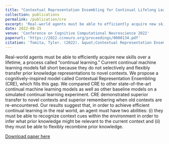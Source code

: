 ```yaml
---
title: "Contextual Representation Ensembling for Continual Lifelong Learning"
collection: publications
permalink: /publication/cre
excerpt: 'Real-world agents must be able to efficiently acquire new skills over a lifetime, a process called &quot;continual learning.&quot; Current continual machine learning models fall short because they do not selectively and flexibly transfer prior knowledge representations to novel contexts. We propose a cognitively-inspired model called Contextual Representation Ensembling (CRE), which fills this gap. We compared CRE to other state-of-the-art continual machine learning models as well as other baseline models on a simulated continual learning experiment. CRE demonstrated superior transfer to novel contexts and superior remembering when old contexts are re-encountered. Our results suggest that, in order to achieve efficient continual learning in the real world, an agent must have two abilities: (i) they must be able to recognize context cues within the environment in order to infer what prior knowledge might be relevant to the current context and (ii) they must be able to flexibly recombine prior knowledge.'
date: 2022-08-25
venue: 'Conference on Cognitive Computational Neuroscience 2022'
paperurl: 'https://2022.ccneuro.org/proceedings/0000134.pdf'
citation: 'Tomita, Tyler. (2022). &quot;Contextual Representation Ensembling.&quot; <i>Conference on Cognitive Computational Neuroscience 2022</i>.'
---
```

Real-world agents must be able to efficiently acquire new skills over a lifetime, a process called “continual learning.” Current continual machine learning models fall short because they do not selectively and flexibly transfer prior knowledge representations to novel contexts. We propose a cognitively-inspired model called Contextual Representation Ensembling (CRE), which fills this gap. We compared CRE to other state-of-the-art continual machine learning models as well as other baseline models on a simulated continual learning experiment. CRE demonstrated superior transfer to novel contexts and superior remembering when old contexts are re-encountered. Our results suggest that, in order to achieve efficient continual learning in the real world, an agent must have two abilities: (i) they must be able to recognize context cues within the environment in order to infer what prior knowledge might be relevant to the current context and (ii) they must be able to flexibly recombine prior knowledge.

[Download paper here](https://2022.ccneuro.org/proceedings/0000134.pdf)
